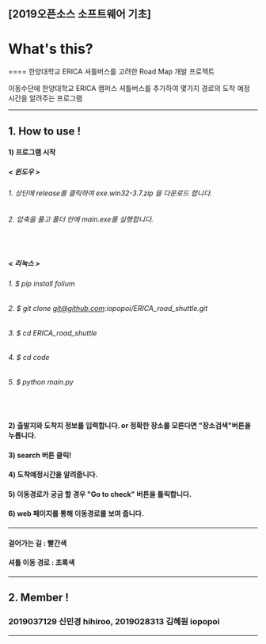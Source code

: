 ## [2019오픈소스 소프트웨어 기초]

# What's this?
====
한양대학교 ERICA 셔틀버스를 고려한 Road Map 개발 프로젝트 

이동수단에 한양대학교 ERICA 캠퍼스 셔틀버스를 추가하여 몇가지 경로의 도착 예정 시간을 알려주는 프로그램
___

## 1. How to use !


#### 1) 프로그램 시작<br>
##### < 윈도우 >

###### 1. 상단에 release를 클릭하여 exe.win32-3.7.zip 을 다운로드 합니다.

###### 2. 압축을 풀고 폴더 안에 main.exe를 실행합니다.
<br>

##### < 리눅스 >

###### 1. $ pip install folium

###### 2. $ git clone git@github.com:iopopoi/ERICA_road_shuttle.git

###### 3. $ cd ERICA_road_shuttle

###### 4. $ cd code

###### 5. $ python main.py

<br>

#### 2) 출발지와 도착지 정보를 입력합니다. or 정확한 장소를 모른다면 "장소검색"버튼을 누릅니다. 

#### 3) search  버튼 클릭!

#### 4) 도착예정시간을 알려줍니다.
 
#### 5) 이동경로가 궁금 할 경우 "Go to check" 버튼을 틀릭합니다.

#### 6) web 페이지를 통해 이동경로를 보여 줍니다.

____

#### 걸어가는 길 : 빨간색

#### 셔틀 이동 경로 : 초록색

____

## 2. Member !

### 2019037129 신민경 hihiroo, 2019028313 김혜원 iopopoi

___
